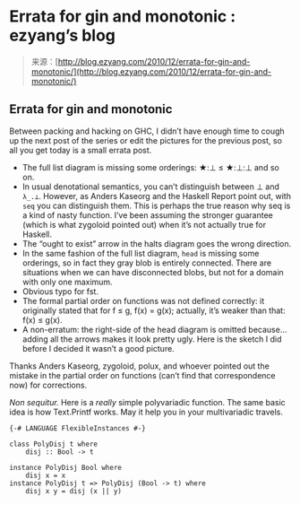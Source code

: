 <!--yml
category: 未分类
date: 2024-07-01 18:18:01
-->

# Errata for gin and monotonic : ezyang’s blog

> 来源：[http://blog.ezyang.com/2010/12/errata-for-gin-and-monotonic/](http://blog.ezyang.com/2010/12/errata-for-gin-and-monotonic/)

## Errata for gin and monotonic

Between packing and hacking on GHC, I didn’t have enough time to cough up the next post of the series or edit the pictures for the previous post, so all you get today is a small errata post.

*   The full list diagram is missing some orderings: ★:⊥ ≤ ★:⊥:⊥ and so on.
*   In usual denotational semantics, you can’t distinguish between ⊥ and `λ_.⊥`. However, as Anders Kaseorg and the Haskell Report point out, with `seq` you can distinguish them. This is perhaps the true reason why seq is a kind of nasty function. I’ve been assuming the stronger guarantee (which is what zygoloid pointed out) when it’s not actually true for Haskell.
*   The “ought to exist” arrow in the halts diagram goes the wrong direction.
*   In the same fashion of the full list diagram, `head` is missing some orderings, so in fact they gray blob is entirely connected. There are situations when we can have disconnected blobs, but not for a domain with only one maximum.
*   Obvious typo for fst.
*   The formal partial order on functions was not defined correctly: it originally stated that for f ≤ g, f(x) = g(x); actually, it’s weaker than that: f(x) ≤ g(x).
*   A non-erratum: the right-side of the head diagram is omitted because... adding all the arrows makes it look pretty ugly. Here is the sketch I did before I decided it wasn’t a good picture.

Thanks Anders Kaseorg, zygoloid, polux, and whoever pointed out the mistake in the partial order on functions (can’t find that correspondence now) for corrections.

*Non sequitur.* Here is a *really* simple polyvariadic function. The same basic idea is how Text.Printf works. May it help you in your multivariadic travels.

```
{-# LANGUAGE FlexibleInstances #-}

class PolyDisj t where
    disj :: Bool -> t

instance PolyDisj Bool where
    disj x = x
instance PolyDisj t => PolyDisj (Bool -> t) where
    disj x y = disj (x || y)

```